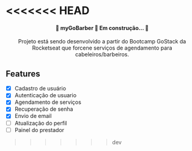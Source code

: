 <<<<<<< HEAD
=======
<h4 align="center">
	🚧 myGoBarber 🚀 Em construção...  🚧
</h4>

<p align="center">Projeto está sendo desenvolvido a partir do Bootcamp GoStack da Rocketseat que forcene
  serviços de agendamento para cabeleiros/barbeiros.
</p>

## Features

- [x] Cadastro de usuário
- [x] Autenticação de usuario
- [x] Agendamento de serviços
- [x] Recuperação de senha
- [x] Envio de email
- [ ] Atualização do perfil
- [ ] Painel do prestador
>>>>>>> dev
